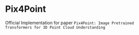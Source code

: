 # Pix4Point
Official Implementation for paper `Pix4Point: Image Pretrained Transformers for 3D Point Cloud Understanding`
